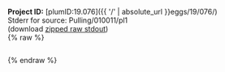 **Project ID:** [plumID:19.076]({{ '/' | absolute_url }}eggs/19/076/)  
Stderr for source:  Pulling/010011/pl1   
(download [zipped raw stdout](pl1.plumed_master.stdout.txt.zip))  
{% raw %}
<pre>
</pre>
{% endraw %}
